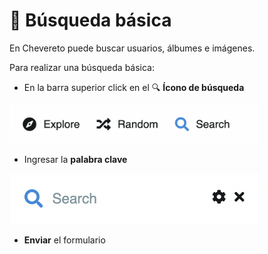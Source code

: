 # 🐣 Búsqueda básica

En Chevereto puede buscar usuarios, álbumes e imágenes.

Para realizar una búsqueda básica:

* En la barra superior click en el 🔍 **Ícono de búsqueda**

<img class="media-screen" src="../../src/manual/explorer/search/search.png" width="400"/>

* Ingresar la **palabra clave**

<img class="media-screen" src="../../src/manual/explorer/search/search-av.png" width="400"/>

* **Enviar** el formulario

